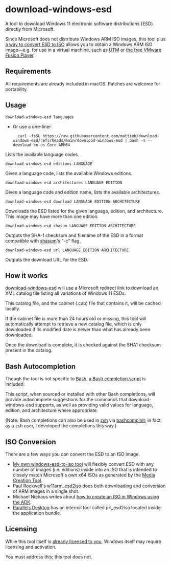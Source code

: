 # download-windows-esd

A tool to download Windows 11 electronic software distributions (ESD) directly from Microsoft.

Since Microsoft does not distribute Windows ARM ISO images, this tool plus [a way to convert ESD to ISO](#iso-conversion) allows you to obtain a Windows ARM ISO image—e.g. for use in a virtual machine, such as [UTM](https://getutm.app) or [the free VMware Fusion Player](https://www.vmware.com/go/getfusionplayer).

## Requirements

All requirements are already included in macOS. Patches are welcome for portability.

## Usage

```shell
download-windows-esd languages
```

  - Or use a one-liner

    ```shell
      curl -fsSL https://raw.githubusercontent.com/mattieb/download-windows-esd/refs/heads/main/download-windows-esd | bash -s -- download en-us Core ARM64
    ```

Lists the available language codes.

```shell
download-windows-esd editions LANGUAGE
```

Given a language code, lists the available Windows editions.

```shell
download-windows-esd architectures LANGUAGE EDITION
```

Given a language code and edition name, lists the available architectures.

```shell
download-windows-esd download LANGUAGE EDITION ARCHITECTURE
```

Downloads the ESD listed for the given language, edition, and architecture. This image may have more than one edition.

```shell
download-windows-esd shasum LANGUAGE EDITION ARCHITECTURE
```

Outputs the SHA-1 checksum and filename of the ESD in a format
compatible with [shasum](https://ss64.com/mac/shasum.html)'s "-c"
flag.

```shell
download-windows-esd url LANGUAGE EDITION ARCHITECTURE
```

Outputs the download URL for the ESD.

## How it works

[download-windows-esd](./download-windows-esd) will use a Microsoft redirect link to download an XML catalog file listing all variations of Windows 11 ESDs.

This catalog file, and the cabinet (.cab) file that contains it, will be cached locally.

If the cabinet file is more than 24 hours old or missing, this tool will automatically attempt to retrieve a new catalog file, which is only downloaded if its modified date is newer than what has already been downloaded.

Once the download is complete, it is checked against the SHA1 checksum present in the catalog.

## Bash Autocompletion

Though the tool is not specific to [Bash](https://tiswww.case.edu/php/chet/bash/bashtop.html), [a Bash completion script](./download-windows-esd.completion.bash) is included.

This script, when sourced or installed with other Bash completions, will provide autocomplete suggestions for the commands that download-windows-esd supports, as well as providing valid values for language, edition, and architecture where appropriate.

(Note: Bash completions can also be used in [zsh](https://zsh.sourceforge.io) via [bashcompinit](https://zsh.sourceforge.io/Doc/Release/Completion-System.html#Use-of-compinit); in fact, as a zsh user, I developed the completions this way.)

## ISO Conversion

There are a few ways you can convert the ESD to an ISO image.

- [My own windows-esd-to-iso tool](https://github.com/mattieb/windows-esd-to-iso) will flexibly convert ESD with any number of images (i.e. editions) inside into an ISO that is intended to closely match Microsoft's own x64 ISOs as generated by the [Media Creation Tool](https://www.microsoft.com/software-download/windows11).
- Paul Rockwell's [w11arm_esd2iso](https://communities.vmware.com/t5/VMware-Fusion-Documents/w11arm-esd2iso-a-utility-to-create-Windows-11-ARM-ISOs-from/ta-p/2957381) does both downloading and conversion of ARM images in a single shot.
- Michael Niehaus writes about [how to create an ISO in Windows using the ADK](https://oofhours.com/2022/09/14/want-your-own-windows-11-21h2-arm64-isos/).
- [Parallels Desktop](https://www.parallels.com/products/desktop/) has an internal tool called prl_esd2iso located inside the application bundle.

## Licensing

While this tool itself is [already licensed to you](./LICENSE.md), Windows itself may require licensing and activation.

You must address this; this tool does not.
